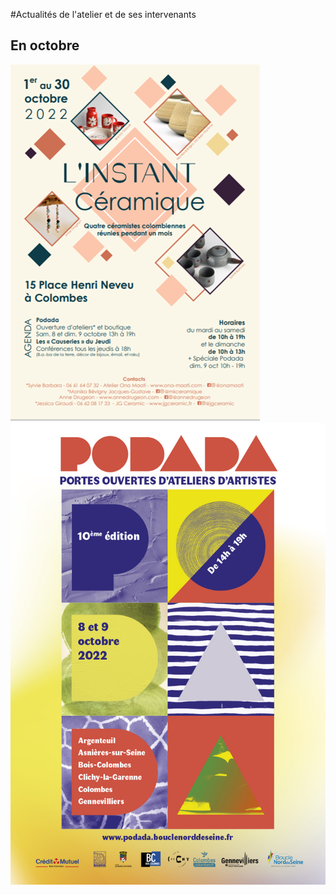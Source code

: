 #Actualités de l'atelier et de ses intervenants  

## En octobre  

<img src="/images/actu2210_instant_colombes.png" class="image-stage" alt="Affiche L'instant Céramique">  

<img src="/images/actu2210_podada.jpg" class="image-stage" alt="PODADA 2022">  

